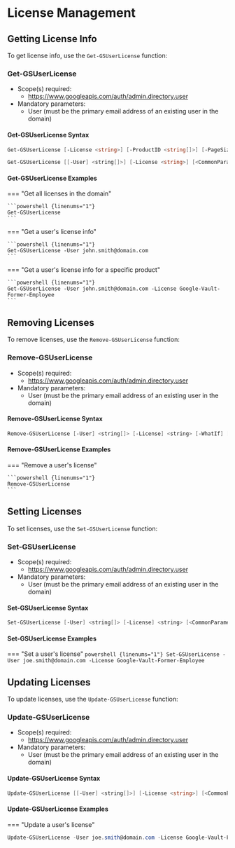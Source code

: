 # License Management

## Getting License Info

To get license info, use the `Get-GSUserLicense` function:

### Get-GSUserLicense

* Scope(s) required:
    * <https://www.googleapis.com/auth/admin.directory.user>
* Mandatory parameters:
    * User (must be the primary email address of an existing user in the domain)

#### Get-GSUserLicense Syntax

```powershell
Get-GSUserLicense [-License <string>] [-ProductID <string[]>] [-PageSize <int>] [-Limit <int>] [<CommonParameters>]
```

```powershell
Get-GSUserLicense [[-User] <string[]>] [-License <string>] [<CommonParameters>]
```

#### Get-GSUserLicense Examples

=== "Get all licenses in the domain"

    ```powershell {linenums="1"}
    Get-GSUserLicense
    ```

=== "Get a user's license info"

    ```powershell {linenums="1"}
    Get-GSUserLicense -User john.smith@domain.com
    ```

=== "Get a user's license info for a specific product"

    ```powershell {linenums="1"}
    Get-GSUserLicense -User john.smith@domain.com -License Google-Vault-Former-Employee
    ```

## Removing Licenses

To remove licenses, use the `Remove-GSUserLicense` function:

### Remove-GSUserLicense

* Scope(s) required:
    * <https://www.googleapis.com/auth/admin.directory.user>
* Mandatory parameters:
    * User (must be the primary email address of an existing user in the domain)

#### Remove-GSUserLicense Syntax

```powershell
Remove-GSUserLicense [-User] <string[]> [-License] <string> [-WhatIf] [-Confirm] [<CommonParameters>]
```

#### Remove-GSUserLicense Examples

=== "Remove a user's license"

    ```powershell {linenums="1"}
    Remove-GSUserLicense
    ```

## Setting Licenses

To set licenses, use the `Set-GSUserLicense` function:

### Set-GSUserLicense

* Scope(s) required:
    * <https://www.googleapis.com/auth/admin.directory.user>
* Mandatory parameters:
    * User (must be the primary email address of an existing user in the domain)

#### Set-GSUserLicense Syntax

```powershell
Set-GSUserLicense [-User] <string[]> [-License] <string> [<CommonParameters>]
```

#### Set-GSUserLicense Examples

=== "Set a user's license"
    ```powershell {linenums="1"}
    Set-GSUserLicense -User joe.smith@domain.com -License Google-Vault-Former-Employee
    ```

## Updating Licenses

To update licenses, use the `Update-GSUserLicense` function:

### Update-GSUserLicense

* Scope(s) required:
    * <https://www.googleapis.com/auth/admin.directory.user>
* Mandatory parameters:
    * User (must be the primary email address of an existing user in the domain)

#### Update-GSUserLicense Syntax

```powershell
Update-GSUserLicense [[-User] <string[]>] [-License <string>] [<CommonParameters>]
```

#### Update-GSUserLicense Examples

=== "Update a user's license"

```powershell {linenums="1"}
Update-GSUserLicense -User joe.smith@domain.com -License Google-Vault-Former-Employee
```
